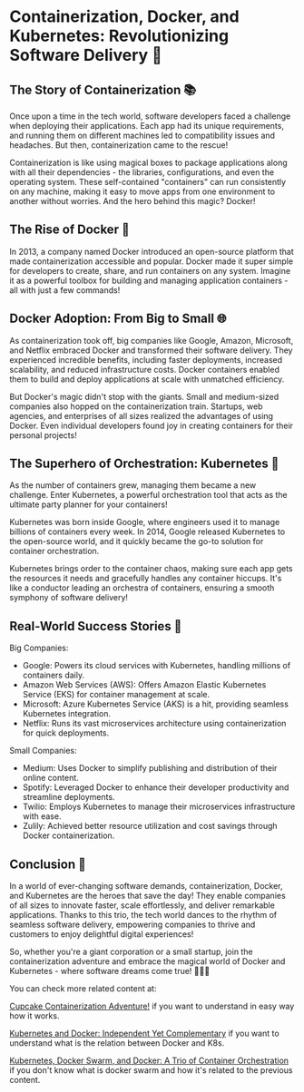 # Containerization, Docker, and Kubernetes: Revolutionizing Software Delivery 🚀

## The Story of Containerization 📚

Once upon a time in the tech world, software developers faced a challenge when deploying their applications. Each app had its unique requirements, and running them on different machines led to compatibility issues and headaches. But then, containerization came to the rescue!

Containerization is like using magical boxes to package applications along with all their dependencies - the libraries, configurations, and even the operating system. These self-contained "containers" can run consistently on any machine, making it easy to move apps from one environment to another without worries. And the hero behind this magic? Docker!

## The Rise of Docker 🐳

In 2013, a company named Docker introduced an open-source platform that made containerization accessible and popular. Docker made it super simple for developers to create, share, and run containers on any system. Imagine it as a powerful toolbox for building and managing application containers - all with just a few commands!

## Docker Adoption: From Big to Small 🌐

As containerization took off, big companies like Google, Amazon, Microsoft, and Netflix embraced Docker and transformed their software delivery. They experienced incredible benefits, including faster deployments, increased scalability, and reduced infrastructure costs. Docker containers enabled them to build and deploy applications at scale with unmatched efficiency.

But Docker's magic didn't stop with the giants. Small and medium-sized companies also hopped on the containerization train. Startups, web agencies, and enterprises of all sizes realized the advantages of using Docker. Even individual developers found joy in creating containers for their personal projects!

## The Superhero of Orchestration: Kubernetes 🎉

As the number of containers grew, managing them became a new challenge. Enter Kubernetes, a powerful orchestration tool that acts as the ultimate party planner for your containers!

Kubernetes was born inside Google, where engineers used it to manage billions of containers every week. In 2014, Google released Kubernetes to the open-source world, and it quickly became the go-to solution for container orchestration.

Kubernetes brings order to the container chaos, making sure each app gets the resources it needs and gracefully handles any container hiccups. It's like a conductor leading an orchestra of containers, ensuring a smooth symphony of software delivery!

## Real-World Success Stories 🌟

Big Companies:
- Google: Powers its cloud services with Kubernetes, handling millions of containers daily.
- Amazon Web Services (AWS): Offers Amazon Elastic Kubernetes Service (EKS) for container management at scale.
- Microsoft: Azure Kubernetes Service (AKS) is a hit, providing seamless Kubernetes integration.
- Netflix: Runs its vast microservices architecture using containerization for quick deployments.

Small Companies:
- Medium: Uses Docker to simplify publishing and distribution of their online content.
- Spotify: Leveraged Docker to enhance their developer productivity and streamline deployments.
- Twilio: Employs Kubernetes to manage their microservices infrastructure with ease.
- Zulily: Achieved better resource utilization and cost savings through Docker containerization.

## Conclusion 🏁

In a world of ever-changing software demands, containerization, Docker, and Kubernetes are the heroes that save the day! They enable companies of all sizes to innovate faster, scale effortlessly, and deliver remarkable applications. Thanks to this trio, the tech world dances to the rhythm of seamless software delivery, empowering companies to thrive and customers to enjoy delightful digital experiences!

So, whether you're a giant corporation or a small startup, join the containerization adventure and embrace the magical world of Docker and Kubernetes - where software dreams come true! 🚀🐳🎉

You can check more related content at:

[Cupcake Containerization Adventure!](contents/cupcake-containerization-adventure.md) if you want to understand in easy way how it works.

[Kubernetes and Docker: Independent Yet Complementary](contents/docker-and-k8s.md) if you want to understand what is the relation between Docker and K8s.

[Kubernetes, Docker Swarm, and Docker: A Trio of Container Orchestration](contents/docker-swarm-and-k8s.md) if you don't know what is docker swarm and how it's related to the previous content.